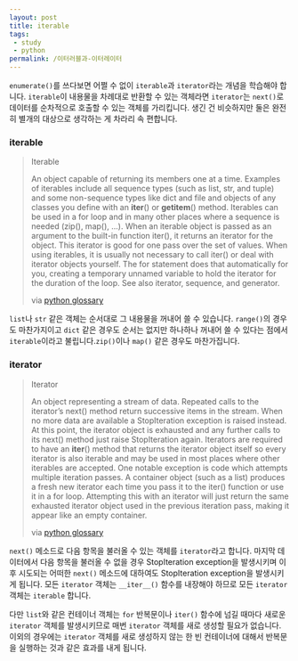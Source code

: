 ```yaml
---
layout: post
title: iterable
tags: 
 - study
 - python
permalink: /이터러블과-이터레이터
---
```


`enumerate()`를 쓰다보면 어쩔 수 없이 `iterable`과 `iterator`라는 개념을 학습해야 합니다. `iterable`이 내용물을 차례대로 반환할 수 있는 객체라면 `iterator`는 `next()`로 데이터를 순차적으로 호출할 수 있는 객체를 가리킵니다. 생긴 건 비슷하지만 둘은 완전히 별개의 대상으로 생각하는 게 차라리 속 편합니다.

### iterable

> Iterable
>
> An object capable of returning its members one at a time. Examples of iterables include all sequence types (such as list, str, and tuple) and some non-sequence types like dict and file and objects of any classes you define with an __iter__() or __getitem__() method. Iterables can be used in a for loop and in many other places where a sequence is needed (zip(), map(), ...). When an iterable object is passed as an argument to the built-in function iter(), it returns an iterator for the object. This iterator is good for one pass over the set of values. When using iterables, it is usually not necessary to call iter() or deal with iterator objects yourself. The for statement does that automatically for you, creating a temporary unnamed variable to hold the iterator for the duration of the loop. See also iterator, sequence, and generator.
>
> via [python glossary](https://docs.python.org/3/glossary.html#term-iterable)

`list`나 `str` 같은 객체는 순서대로 그 내용물을 꺼내어 쓸 수 있습니다. `range()`의 경우도 마찬가지이고 `dict` 같은 경우도 순서는 없지만 하나하나 꺼내어 쓸 수 있다는 점에서 `iterable`이라고 불립니다.`zip()`이나 `map()` 같은 경우도 마찬가집니다.

### iterator

> Iterator
>
> An object representing a stream of data. Repeated calls to the iterator’s next() method return successive items in the stream. When no more data are available a StopIteration exception is raised instead. At this point, the iterator object is exhausted and any further calls to its next() method just raise StopIteration again. Iterators are required to have an __iter__() method that returns the iterator object itself so every iterator is also iterable and may be used in most places where other iterables are accepted. One notable exception is code which attempts multiple iteration passes. A container object (such as a list) produces a fresh new iterator each time you pass it to the iter() function or use it in a for loop. Attempting this with an iterator will just return the same exhausted iterator object used in the previous iteration pass, making it appear like an empty container.
>
> via [python glossary](https://docs.python.org/3/glossary.html#term-iterator)

`next()` 메소드로 다음 항목을 불러올 수 있는 객체를 `iterator`라고 합니다. 마지막 데이터에서 다음 항목을 불러올 수 없을 경우 StopIteration exception을 발생시키며 이후 시도되는 어떠한 `next()` 메소드에 대하여도 StopIteration exception을 발생시키게 됩니다. 모든 `iterator` 객체는 `__iter__()` 함수를 내장해야 하므로 모든 `iterator` 객체는 `iterable` 합니다.

다만 `list`와 같은 컨테이너 객체는 `for` 반복문이나 `iter()` 함수에 넘길 때마다 새로운 `iterator` 객체를 발생시키므로 매번 `iterator` 객체를 새로 생성할 필요가 없습니다. 이외의 경우에는 `iterator` 객체를 새로 생성하지 않는 한 빈 컨테이너에 대해서 반복문을 실행하는 것과 같은 효과를 내게 됩니다.